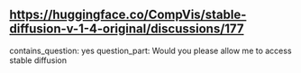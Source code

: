 ## https://huggingface.co/CompVis/stable-diffusion-v-1-4-original/discussions/177

contains_question: yes
question_part: Would you please allow me to access stable diffusion